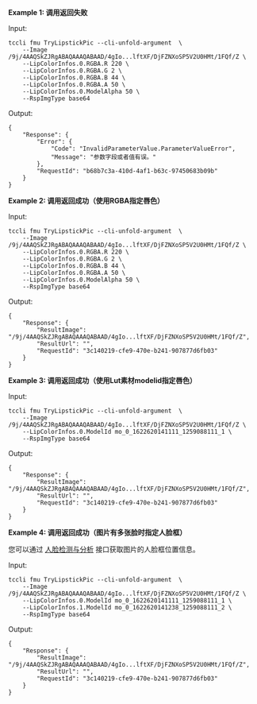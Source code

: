 **Example 1: 调用返回失败**



Input: 

```
tccli fmu TryLipstickPic --cli-unfold-argument  \
    --Image /9j/4AAQSkZJRgABAQAAAQABAAD/4gIo...lftXF/DjFZNXoSP5V2U0HMt/1FQf/Z \
    --LipColorInfos.0.RGBA.R 220 \
    --LipColorInfos.0.RGBA.G 2 \
    --LipColorInfos.0.RGBA.B 44 \
    --LipColorInfos.0.RGBA.A 50 \
    --LipColorInfos.0.ModelAlpha 50 \
    --RspImgType base64
```

Output: 
```
{
    "Response": {
        "Error": {
            "Code": "InvalidParameterValue.ParameterValueError",
            "Message": "参数字段或者值有误。"
        },
        "RequestId": "b68b7c3a-410d-4af1-b63c-97450683b09b"
    }
}
```

**Example 2: 调用返回成功（使用RGBA指定唇色）**



Input: 

```
tccli fmu TryLipstickPic --cli-unfold-argument  \
    --Image /9j/4AAQSkZJRgABAQAAAQABAAD/4gIo...lftXF/DjFZNXoSP5V2U0HMt/1FQf/Z \
    --LipColorInfos.0.RGBA.R 220 \
    --LipColorInfos.0.RGBA.G 2 \
    --LipColorInfos.0.RGBA.B 44 \
    --LipColorInfos.0.RGBA.A 50 \
    --LipColorInfos.0.ModelAlpha 50 \
    --RspImgType base64
```

Output: 
```
{
    "Response": {
        "ResultImage": "/9j/4AAQSkZJRgABAQAAAQABAAD/4gIo...lftXF/DjFZNXoSP5V2U0HMt/1FQf/Z",
        "ResultUrl": "",
        "RequestId": "3c140219-cfe9-470e-b241-907877d6fb03"
    }
}
```

**Example 3: 调用返回成功（使用Lut素材modelid指定唇色）**



Input: 

```
tccli fmu TryLipstickPic --cli-unfold-argument  \
    --Image /9j/4AAQSkZJRgABAQAAAQABAAD/4gIo...lftXF/DjFZNXoSP5V2U0HMt/1FQf/Z \
    --LipColorInfos.0.ModelId mo_0_1622620141111_1259088111_1 \
    --RspImgType base64
```

Output: 
```
{
    "Response": {
        "ResultImage": "/9j/4AAQSkZJRgABAQAAAQABAAD/4gIo...lftXF/DjFZNXoSP5V2U0HMt/1FQf/Z",
        "ResultUrl": "",
        "RequestId": "3c140219-cfe9-470e-b241-907877d6fb03"
    }
}
```

**Example 4: 调用返回成功（图片有多张脸时指定人脸框）**

您可以通过 [人脸检测与分析](https://cloud.tencent.com/document/api/867/32800) 接口获取图片的人脸框位置信息。

Input: 

```
tccli fmu TryLipstickPic --cli-unfold-argument  \
    --Image /9j/4AAQSkZJRgABAQAAAQABAAD/4gIo...lftXF/DjFZNXoSP5V2U0HMt/1FQf/Z \
    --LipColorInfos.0.ModelId mo_0_1622620141111_1259088111_1 \
    --LipColorInfos.1.ModelId mo_0_1622620141238_1259088111_2 \
    --RspImgType base64
```

Output: 
```
{
    "Response": {
        "ResultImage": "/9j/4AAQSkZJRgABAQAAAQABAAD/4gIo...lftXF/DjFZNXoSP5V2U0HMt/1FQf/Z",
        "ResultUrl": "",
        "RequestId": "3c140219-cfe9-470e-b241-907877d6fb03"
    }
}
```

